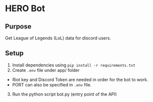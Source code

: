 # HERO Bot

## Purpose

Get League of Legends (LoL) data for discord users.

## Setup

1. Install dependencies using `pip install -r requirements.txt`
2. Create `.env` file under app/ folder
  * Riot key and Discord Token are needed in order for the bot to work.
  * PORT can also be specified in `.env` file.
3. Run the python script bot.py (entry point of the API)